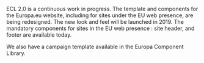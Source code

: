 ECL 2.0 is a continuous work in progress. The template and components for the Europa.eu website, including for sites under the EU web presence, are being redesigned.  The new look and feel will be launched in 2019. The mandatory components for sites in the EU web presence : site header, and footer are available today.

We also have a campaign template available in the Europa Component Library.
